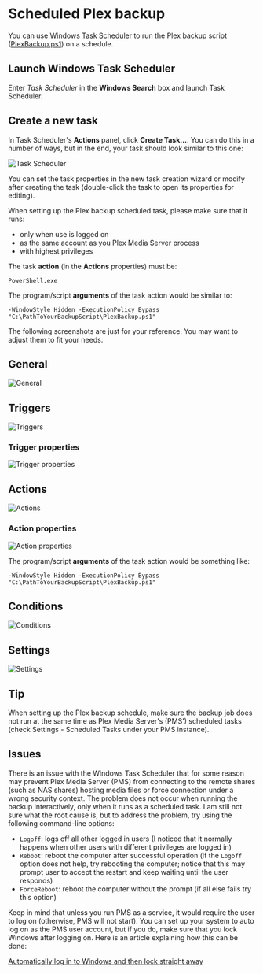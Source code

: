 # Scheduled Plex backup

You can use [Windows Task Scheduler](https://docs.microsoft.com/en-us/windows/desktop/taskschd/task-scheduler-start-page) to run the Plex backup script ([PlexBackup.ps1](PlexBackup.ps1)) on a schedule.

## Launch Windows Task Scheduler

Enter _Task Scheduler_ in the __Windows Search__ box and launch Task Scheduler.

## Create a new task

In Task Scheduler's __Actions__ panel, click __Create Task...__. You can do this in a number of ways, but in the end, your task should look similar to this one:

![Task Scheduler](https://user-images.githubusercontent.com/2113681/52493659-e50aa880-2b80-11e9-84b2-f3a2fdbd7112.PNG)

You can set the task properties in the new task creation wizard or modify after creating the task (double-click the task to open its properties for editing).

When setting up the Plex backup scheduled task, please make sure that it runs:

- only when use is logged on
- as the same account as you Plex Media Server process
- with highest privileges

The task __action__ (in the __Actions__ properties) must be:

`PowerShell.exe`

The program/script __arguments__ of the task action would be similar to:

`-WindowStyle Hidden -ExecutionPolicy Bypass "C:\PathToYourBackupScript\PlexBackup.ps1"`

The following screenshots are just for your reference. You may want to adjust them to fit your needs.

## General

![General](https://user-images.githubusercontent.com/2113681/52495321-2dc46080-2b85-11e9-8f27-194950df07da.PNG)

## Triggers

![Triggers](https://user-images.githubusercontent.com/2113681/52493677-efc53d80-2b80-11e9-9918-98643313a70e.PNG)

### Trigger properties

![Trigger properties](https://user-images.githubusercontent.com/2113681/52493684-f3f15b00-2b80-11e9-8646-5f108ce4b954.PNG)

## Actions

![Actions](https://user-images.githubusercontent.com/2113681/52493692-f9e73c00-2b80-11e9-91f8-d3f438cb5c20.PNG)

### Action properties

![Action properties](https://user-images.githubusercontent.com/2113681/52499026-53566780-2b8f-11e9-8990-38eee6525340.PNG)

The program/script __arguments__ of the task action would be something like:

`-WindowStyle Hidden -ExecutionPolicy Bypass "C:\PathToYourBackupScript\PlexBackup.ps1"`

## Conditions

![Conditions](https://user-images.githubusercontent.com/2113681/52493716-023f7700-2b81-11e9-96a5-b673da4379f6.PNG)

## Settings

![Settings](https://user-images.githubusercontent.com/2113681/52493729-066b9480-2b81-11e9-8130-6965da7de755.PNG)

##  Tip

When setting up the Plex backup schedule, make sure the backup job does not run at the same time as Plex Media Server's (PMS') scheduled tasks (check Settings - Scheduled Tasks under your PMS instance).

## Issues

There is an issue with the Windows Task Scheduler that for some reason may prevent Plex Media Server (PMS) from connecting to the remote shares (such as NAS shares) hosting media files or force connection under a wrong security context. The problem does not occur when running the backup interactively, only when it runs as a scheduled task. I am still not sure what the root cause is, but to address the problem, try using the following command-line options:

- `Logoff`: logs off all other logged in users (I noticed that it normally happens when other users with different privileges are logged in)
- `Reboot`: reboot the computer after successful operation (if the `Logoff` option does not help, try rebooting the computer; notice that this may prompt user to accept the restart and keep waiting until the user responds)
- `ForceReboot`: reboot the computer without the prompt (if all else fails try this option)

Keep in mind that unless you run PMS as a service, it would require the user to log on (otherwise, PMS will not start). You can set up your system to auto log on as the PMS user account, but if you do, make sure that you lock Windows after logging on. Here is an article explaining how this can be done:

[Automatically log in to Windows and then lock straight away](https://softwarerecs.stackexchange.com/questions/9825/automatically-log-in-to-windows-and-then-lock-straight-away)
